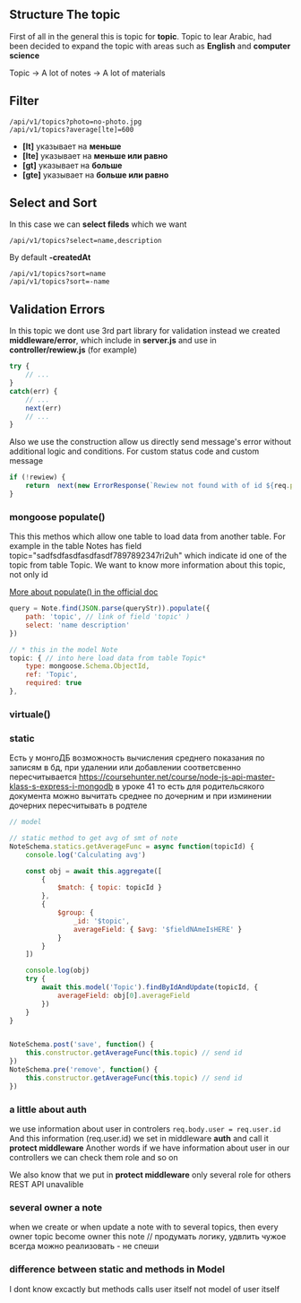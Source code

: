 ## Structure The topic
First of all in the general this is topic for **topic**. Topic to lear Arabic, had been decided to expand the topic with areas such as **English** and **computer science** 

Topic -> A lot of notes -> A lot of materials

## Filter
```
/api/v1/topics?photo=no-photo.jpg
/api/v1/topics?average[lte]=600
```
- **[lt]** указывает на **меньше**
- **[lte]** указывает на **меньше или равно**
- **[gt]** указывает на **больше**
- **[gte]** указывает на **больше или равно**

## Select and Sort
In this case we can **select fileds** which we want
```
/api/v1/topics?select=name,description
```
By default **-createdAt**
```
/api/v1/topics?sort=name
/api/v1/topics?sort=-name
```

## Validation Errors
In this topic we dont use 3rd part library for validation instead we created **middleware/error**, which include in **server.js** and use in **controller/rewiew.js** (for example) 
```js
try {
    // ...
}
catch(err) {
    // ...
    next(err)
    // ...
} 
```
Also we use the construction allow us directly send message's error without additional logic and conditions. For custom status code and custom message
```js
if (!rewiew) {
    return	next(new ErrorResponse(`Rewiew not found with of id ${req.params.id}`, 404))
}
```

### mongoose populate()
This this methos which allow one table to load data from another table.
For example in the table Notes has field topic="sadfsdfasdfasdfasdf7897892347ri2uh" which indicate id one of the topic from table Topic. We want to know more information about this topic, not only id

[More about populate() in the official doc](https://mongoosejs.com/docs/tutorials/virtuals.html#populate)

```js
query = Note.find(JSON.parse(queryStr)).populate({
    path: 'topic', // link of field 'topic' )
    select: 'name description'
})
```

```js
// * this in the model Note 
topic: { // into here load data from table Topic* 
    type: mongoose.Schema.ObjectId,
    ref: 'Topic',
    required: true
},
```

### virtuale() 

### static
Есть у монгоДБ возможность вычисления среднего показания по записям в бд, при удалении или добавлении соответсвенно пересчитывается https://coursehunter.net/course/node-js-api-master-klass-s-express-i-mongodb в уроке 41
то есть для родительсякого документа можно вычитать среднее по дочерним и при изминении дочерних пересчитывать в родтеле

```js
// model

// static method to get avg of smt of note
NoteSchema.statics.getAverageFunc = async function(topicId) {
    console.log('Calculating avg')

    const obj = await this.aggregate([
        {
            $match: { topic: topicId }
        },
        {
            $group: {
                _id: '$topic',
                averageField: { $avg: '$fieldNAmeIsHERE' }
            }
        }
    ])

    console.log(obj)
    try {
        await this.model('Topic').findByIdAndUpdate(topicId, {
            averageField: obj[0].averageField
        })
    }
}


NoteSchema.post('save', function() {
    this.constructor.getAverageFunc(this.topic) // send id
})
NoteSchema.pre('remove', function() {
    this.constructor.getAverageFunc(this.topic) // send id
})
```


### a little about auth
we use information about user in controlers ```req.body.user = req.user.id``` And this information (req.user.id) we set in middleware **auth** and call it __protect middleware__
Another words if we have information about user in our controllers we can check them role and so on

We also know that we put in __protect middleware__ only several role for others REST API unavalible

### several owner a note
when we create or when update a note with to several topics, then every owner topic become owner this note
// продумать логику, удвлить чужое всегда можно реализовать - не спеши

### difference between static and methods in Model
I dont know excactly but methods calls user itself not model of user itself
